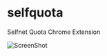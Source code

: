 selfquota
=========

Selfnet Quota Chrome Extension

![ScreenShot](https://raw.github.com/ofesseler/selfquota/master/screenshot/selfquota.png)